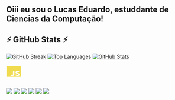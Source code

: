 ## Oiii eu sou o Lucas Eduardo, estuddante de Ciencias da Computação!

<!-- Stats -->

<h2 align="left">⚡ GitHub Stats ⚡</h2>

<div align="left">
    <a href="https://github.com/LukasEduh">
        <img src="https://github-readme-streak-stats.herokuapp.com?user=LukasEduh&theme=transparent&date_format=j%20M%5B%20Y%5D&card_width=1124&exclude_days=Sun%2CSat&border_radius=8&border=1E2228" alt="GitHub Streak" />
    </a>
    <a href="https://github.com/LukasEduh">
        <img src="https://github-readme-stats.vercel.app/api/top-langs/?username=LukasEduh&layout=compact&theme=transparent&card_width=1124&border_radius=8&border_color=1E2228" alt="Top Languages" />
    </a>
    <a href="https://github.com/LukasEduh">
        <img src="https://github-readme-stats-mu-red-43.vercel.app/api?username=LukasEduh&count_private=true&show_icons=true&theme=transparent&card_width=1124&border_radius=8&border_color=1E2228&custom_title=STATS" alt="GitHub Stats" />
    </a>
</div>

<div style="display: inline_block"><br>
  <img align="center" alt="Rafa-Js" height="30" width="40" src="https://raw.githubusercontent.com/devicons/devicon/master/icons/javascript/javascript-plain.svg">

</div>
  
  ##
 
<div> 
  <a href="https://www.youtube.com/channel/UC_-uuuZbY0AAt9CViNzvc-Q" target="_blank"><img src="https://img.shields.io/badge/YouTube-FF0000?style=for-the-badge&logo=youtube&logoColor=white" target="_blank"></a>
  <a href="https://instagram.com/rafaballerini" target="_blank"><img src="https://img.shields.io/badge/-Instagram-%23E4405F?style=for-the-badge&logo=instagram&logoColor=white" target="_blank"></a>
 	<a href="https://www.twitch.tv/rafaballerinii" target="_blank"><img src="https://img.shields.io/badge/Twitch-9146FF?style=for-the-badge&logo=twitch&logoColor=white" target="_blank"></a>
 <a href="https://discord.gg/wagxzStdcR" target="_blank"><img src="https://img.shields.io/badge/Discord-7289DA?style=for-the-badge&logo=discord&logoColor=white" target="_blank"></a> 
  <a href = "mailto:contatorafaballerini@gmail.com"><img src="https://img.shields.io/badge/-Gmail-%23333?style=for-the-badge&logo=gmail&logoColor=white" target="_blank"></a>
  <a href="https://www.linkedin.com/in/rafaella-ballerini-45875016a" target="_blank"><img src="https://img.shields.io/badge/-LinkedIn-%230077B5?style=for-the-badge&logo=linkedin&logoColor=white" target="_blank"></a> 
  
</div>

